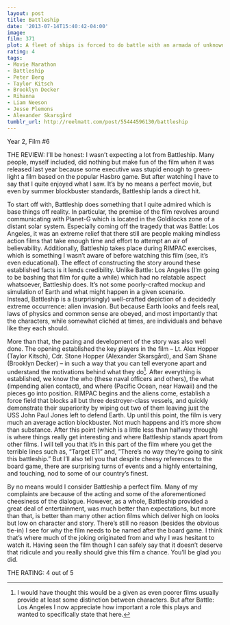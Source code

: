 ```yaml
---
layout: post
title: Battleship
date: '2013-07-14T15:40:42-04:00'
image: 
film: 371
plot: A fleet of ships is forced to do battle with an armada of unknown origins in order to discover and thwart their destructive goals.
rating: 4
tags:
- Movie Marathon
- Battleship
- Peter Berg
- Taylor Kitsch
- Brooklyn Decker
- Rihanna
- Liam Neeson
- Jesse Plemons
- Alexander Skarsgård
tumblr_url: http://reelmatt.com/post/55444596130/battleship
---
```


Year 2, Film #6

THE REVIEW: I’ll be honest: I wasn’t expecting a lot from Battleship. Many people, myself included, did nothing but make fun of the film when it was released last year because some executive was stupid enough to green-light a film based on the popular Hasbro game. But after watching I have to say that I quite enjoyed what I saw. It’s by no means a perfect movie, but even by summer blockbuster standards, Battleship lands a direct hit.

To start off with, Battleship does something that I quite admired which is base things off reality. In particular, the premise of the film revolves around communicating with Planet-G which is located in the Goldilocks zone of a distant solar system. Especially coming off the tragedy that was Battle: Los Angeles, it was an extreme relief that there still are people making mindless action films that take enough time and effort to attempt an air of believability. Additionally, Battleship takes place during RIMPAC exercises, which is something I wasn’t aware of before watching this film (see, it’s even educational). The effect of constructing the story around these established facts is it lends credibility. Unlike Battle: Los Angeles (I’m going to be bashing that film for quite a while) which had no relatable aspect whatsoever, Battleship does. It’s not some poorly-crafted mockup and simulation of Earth and what might happen in a given scenario. Instead, Battleship is a (surprisingly) well-crafted depiction of a decidedly extreme occurrence: alien invasion. But because Earth looks and feels real, laws of physics and common sense are obeyed, and most importantly that the characters, while somewhat clichéd at times, are individuals and behave like they each should.

More than that, the pacing and development of the story was also well done. The opening established the key players in the film – Lt. Alex Hopper (Taylor Kitsch), Cdr. Stone Hopper (Alexander Skarsgård), and Sam Shane (Brooklyn Decker) – in such a way that you can tell everyone apart and understand the motivations behind what they do[^1]. After everything is established, we know the who (these naval officers and others), the what (impending alien contact), and where (Pacific Ocean, near Hawaii) and the pieces go into position. RIMPAC begins and the aliens come, establish a force field that blocks all but three destroyer-class vessels, and quickly demonstrate their superiority by wiping out two of them leaving just the USS John Paul Jones left to defend Earth. Up until this point, the film is very much an average action blockbuster. Not much happens and it’s more show than substance. After this point (which is a little less than halfway through) is where things really get interesting and where Battleship stands apart from other films. I will tell you that it’s in this part of the film where you get the terrible lines such as, “Target E11” and, ”There’s no way they’re going to sink this battleship.” But I’ll also tell you that despite cheesy references to the board game, there are surprising turns of events and a highly entertaining, and touching, nod to some of our country’s finest.

By no means would I consider Battleship a perfect film. Many of my complaints are because of the acting and some of the aforementioned cheesiness of the dialogue. However, as a whole, Battleship provided a great deal of entertainment, was much better than expectations, but more than that, is better than many other action films which deliver high on looks but low on character and story. There’s still no reason (besides the obvious tie-in) I see for why the film needs to be named after the board game. I think that’s where much of the joking originated from and why I was hesitant to watch it. Having seen the film though I can safely say that it doesn’t deserve that ridicule and you really should give this film a chance. You’ll be glad you did.

THE RATING: 4 out of 5 

[^1]: I would have thought this would be a given as even poorer films usually provide at least some distinction between characters. But after Battle: Los Angeles I now appreciate how important a role this plays and wanted to specifically state that here.

